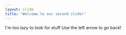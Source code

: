 ```yaml
---
layout: slide
title: "Welcome to our second slide!"
---
```

I'm too lazy to look for stuff
Use the left arrow to go back!
